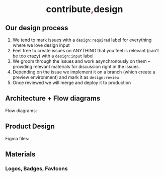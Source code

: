 <div align="center">
  <h1>contribute<span style="color:#E11D48">,</span>design</h1>
</div>

## Our design process

1. We tend to mark issues with a `design:required` label for everything where we love design input
2. Feel free to create issues on ANYTHING that you feel is relevant (can't be too crazy) with a `design:input` label
3. We groom through the issues and work asynchronously on them – providing relevant materials for discussion right in the issues.
4. Depending on the issue we implement it on a branch (which create a preview environment) and mark it as `design:review` 
5. Once reviewed we will merge and deploy it to production
   
## Architecture + Flow diagrams

Flow diagrams: 
## Product Design

Figma files:
## Materials
### Logos, Badges, FavIcons


